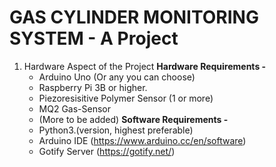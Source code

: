 # GAS CYLINDER MONITORING SYSTEM - A Project

1. Hardware Aspect of the Project
  **Hardware Requirements -**
    * Arduino Uno (Or any you can choose) 
    * Raspberry Pi 3B or higher.
    * Piezoresisitive Polymer Sensor (1 or more) 
    * MQ2 Gas-Sensor
    * (More to be added) 
  **Software Requirements -**
    * Python3.(version, highest preferable) 
    * Arduino IDE (https://www.arduino.cc/en/software)
    * Gotify Server (https://gotify.net/)
    
